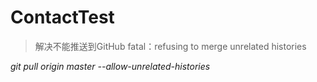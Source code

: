 # ContactTest

>解决不能推送到GitHub fatal：refusing to merge unrelated histories 

_git pull origin master --allow-unrelated-histories_
